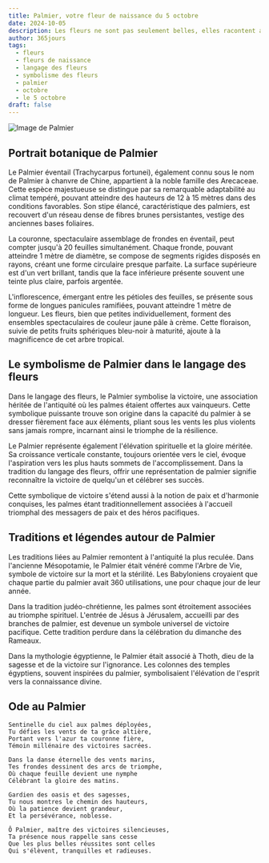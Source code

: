```yaml
---
title: Palmier, votre fleur de naissance du 5 octobre
date: 2024-10-05
description: Les fleurs ne sont pas seulement belles, elles racontent aussi des histoires profondes et symboliques. Apprenez tout sur Palmier, votre fleur de naissance du 5 octobre. Découvrez ses symboles et laissez-vous captiver par ses récits fascinants.
author: 365jours
tags:
  - fleurs
  - fleurs de naissance
  - langage des fleurs
  - symbolisme des fleurs
  - palmier
  - octobre
  - le 5 octobre
draft: false
---
```


![Image de Palmier](https://cdn.pixabay.com/photo/2020/08/02/16/33/palm-5458039_960_720.jpg#center)


## Portrait botanique de Palmier

Le Palmier éventail (Trachycarpus fortunei), également connu sous le nom de Palmier à chanvre de Chine, appartient à la noble famille des Arecaceae. Cette espèce majestueuse se distingue par sa remarquable adaptabilité au climat tempéré, pouvant atteindre des hauteurs de 12 à 15 mètres dans des conditions favorables. Son stipe élancé, caractéristique des palmiers, est recouvert d'un réseau dense de fibres brunes persistantes, vestige des anciennes bases foliaires.

La couronne, spectaculaire assemblage de frondes en éventail, peut compter jusqu'à 20 feuilles simultanément. Chaque fronde, pouvant atteindre 1 mètre de diamètre, se compose de segments rigides disposés en rayons, créant une forme circulaire presque parfaite. La surface supérieure est d'un vert brillant, tandis que la face inférieure présente souvent une teinte plus claire, parfois argentée.

L'inflorescence, émergant entre les pétioles des feuilles, se présente sous forme de longues panicules ramifiées, pouvant atteindre 1 mètre de longueur. Les fleurs, bien que petites individuellement, forment des ensembles spectaculaires de couleur jaune pâle à crème. Cette floraison, suivie de petits fruits sphériques bleu-noir à maturité, ajoute à la magnificence de cet arbre tropical.

## Le symbolisme de Palmier dans le langage des fleurs

Dans le langage des fleurs, le Palmier symbolise la victoire, une association héritée de l'antiquité où les palmes étaient offertes aux vainqueurs. Cette symbolique puissante trouve son origine dans la capacité du palmier à se dresser fièrement face aux éléments, pliant sous les vents les plus violents sans jamais rompre, incarnant ainsi le triomphe de la résilience.

Le Palmier représente également l'élévation spirituelle et la gloire méritée. Sa croissance verticale constante, toujours orientée vers le ciel, évoque l'aspiration vers les plus hauts sommets de l'accomplissement. Dans la tradition du langage des fleurs, offrir une représentation de palmier signifie reconnaître la victoire de quelqu'un et célébrer ses succès.

Cette symbolique de victoire s'étend aussi à la notion de paix et d'harmonie conquises, les palmes étant traditionnellement associées à l'accueil triomphal des messagers de paix et des héros pacifiques.

## Traditions et légendes autour de Palmier

Les traditions liées au Palmier remontent à l'antiquité la plus reculée. Dans l'ancienne Mésopotamie, le Palmier était vénéré comme l'Arbre de Vie, symbole de victoire sur la mort et la stérilité. Les Babyloniens croyaient que chaque partie du palmier avait 360 utilisations, une pour chaque jour de leur année.

Dans la tradition judéo-chrétienne, les palmes sont étroitement associées au triomphe spirituel. L'entrée de Jésus à Jérusalem, accueilli par des branches de palmier, est devenue un symbole universel de victoire pacifique. Cette tradition perdure dans la célébration du dimanche des Rameaux.

Dans la mythologie égyptienne, le Palmier était associé à Thoth, dieu de la sagesse et de la victoire sur l'ignorance. Les colonnes des temples égyptiens, souvent inspirées du palmier, symbolisaient l'élévation de l'esprit vers la connaissance divine.

## Ode au Palmier

```
Sentinelle du ciel aux palmes déployées,
Tu défies les vents de ta grâce altière,
Portant vers l'azur ta couronne fière,
Témoin millénaire des victoires sacrées.

Dans la danse éternelle des vents marins,
Tes frondes dessinent des arcs de triomphe,
Où chaque feuille devient une nymphe
Célébrant la gloire des matins.

Gardien des oasis et des sagesses,
Tu nous montres le chemin des hauteurs,
Où la patience devient grandeur,
Et la persévérance, noblesse.

Ô Palmier, maître des victoires silencieuses,
Ta présence nous rappelle sans cesse
Que les plus belles réussites sont celles
Qui s'élèvent, tranquilles et radieuses.
```